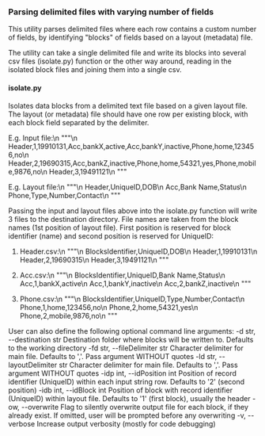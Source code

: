 ### Parsing delimited files with varying number of fields
This utility parses delimited files where each row contains a custom number of fields, by identifying "blocks" of fields based on a layout (metadata) file.

The utility can take a single delimited file and write its blocks into several csv files (isolate.py) function or the other way around, reading in the isolated block files and joining them into a single csv.

#### isolate.py
Isolates data blocks from a delimited text file based on a given layout file. The layout (or metadata) file should have one row per existing block, with each block field separated by the delimiter.

E.g. Input file:\n
"""\n
Header,1,19910131,Acc,bankX,active,Acc,bankY,inactive,Phone,home,123456,no\n
Header,2,19690315,Acc,bankZ,inactive,Phone,home,54321,yes,Phone,mobile,9876,no\n
Header,3,19491121\n
"""

E.g. Layout file:\n
"""\n
Header,UniqueID,DOB\n
Acc,Bank Name,Status\n
Phone,Type,Number,Contact\n
"""

Passing the input and layout files above into the isolate.py function will write 3 files to the destination directory. File names are taken from the block names (1st position of layout file). First position is reserved for block identifier (name) and second position is reserved for UniqueID:

1) Header.csv:\n
"""\n
BlocksIdentifier,UniqueID,DOB\n
Header,1,19910131\n
Header,2,19690315\n
Header,3,19491121\n
"""

2) Acc.csv:\n
"""\n
BlocksIdentifier,UniqueID,Bank Name,Status\n
Acc,1,bankX,active\n
Acc,1,bankY,inactive\n
Acc,2,bankZ,inactive\n
"""

3) Phone.csv:\n
"""\n
BlocksIdentifier,UniqueID,Type,Number,Contact\n
Phone,1,home,123456,no\n
Phone,2,home,54321,yes\n
Phone,2,mobile,9876,no\n
"""

User can also define the following optional command line arguments:
-d str, --destination str
                      Destination folder where blocks will be written to.
                      Defaults to the working directory
-fd str, --fileDelimiter str
                      Character delimiter for main file. Defaults to ','.
                      Pass argument WITHOUT quotes
-ld str, --layoutDelimiter str
                      Character delimiter for main file. Defaults to ','.
                      Pass argument WITHOUT quotes
-idp int, --idPosition int
                      Position of record identifier (UniqueID) within each
                      input string row. Defaults to '2' (second position)
-idb int, --idBlock int
                      Position of block with record identifier (UniqueID)
                      within layout file. Defaults to '1' (first block),
                      usually the header
-ow, --overwrite      Flag to silently overwrite output file for each block,
                      if they already exist. If omitted, user will be
                      prompted before any overwriting
-v, --verbose         Increase output verbosity (mostly for code debugging)
